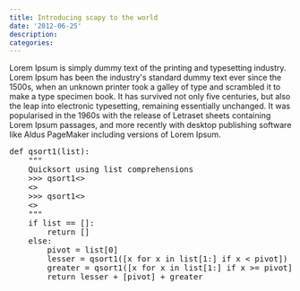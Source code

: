 ```yaml
---
title: Introducing scapy to the world 
date: '2012-06-25'
description:
categories:
---
```


<p>Lorem Ipsum is simply dummy text of the printing and typesetting industry. Lorem Ipsum has been the industry's standard dummy text ever since the 1500s, when an unknown printer took a galley of type and scrambled it to make a type specimen book. It has survived not only five centuries, but also the leap into electronic typesetting, remaining essentially unchanged. It was popularised in the 1960s with the release of Letraset sheets containing Lorem Ipsum passages, and more recently with desktop publishing software like Aldus PageMaker including versions of Lorem Ipsum.</p>

<p>
<pre>
def qsort1(list):
    """
    Quicksort using list comprehensions
    >>> qsort1<<docstring test numeric input>>
    <<docstring test numeric output>>
    >>> qsort1<<docstring test string input>>
    <<docstring test string output>>
    """
    if list == []: 
        return []
    else:
        pivot = list[0]
        lesser = qsort1([x for x in list[1:] if x < pivot])
        greater = qsort1([x for x in list[1:] if x >= pivot])
        return lesser + [pivot] + greater
</pre></p>
